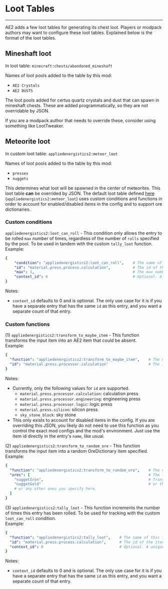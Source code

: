 # Loot Tables
***
AE2 adds a few loot tables for generating its chest loot. Players or modpack authors may want to configure these loot
tables. Explained below is the format of the loot tables.

## Mineshaft loot

In loot table: `minecraft:chests/abandoned_mineshaft`

Names of loot pools added to the table by this mod:
- `AE2 Crystals`
- `AE2 DUSTS`

The loot pools added for certus quartz crystals and dust that can spawn in mineshaft chests. These are added
programmatically, so they are not overridable by JSON.  

If you are a modpack author that needs to override these, consider using something like LootTweaker.

## Meteorite loot
In custom loot table: `appliedenergistics2:meteor_loot`

Names of loot pools added to the table by this mod:
- `presses`
- `nuggets`  

This determines what loot will be spawned in the center of meteorites. This loot table
**can** be overrided by JSON. The default loot table defined 
[here](/src/main/resources/assets/appliedenergistics2/loot_tables/meteor_loot.json) (`appliedenergistics2:meteor_loot`)
uses custom conditions and functions in order to account for enabled/disabled items in the config and to support ore
dictionaries.

### Custom conditions
`appliedenergistics2:loot_can_roll` - This condition only allows the entry to be rolled `max` number of times,
regardless of the number of `rolls` specified by the pool. To be used in tandem with the custom `tally_loot` function.   
Example:
```yaml
{
    "condition": "appliedenergistics2:loot_can_roll",    # The name of this condition
    "id": "material.press.process.calculation",          # The id of the item to check. This must match the id of a corresponding tally_loot function.
    "max": 1,                                            # The max number of times this entry can be rolled.
    "context_id": 0                                      # Optional. A unique integer if you want to tally the same id in a different entry.
}
```
Notes:
- `context_id` defaults to 0 and is optional. The only use case for it is if you have a separate entry that has the same
`id` as this entry, and you want a separate count of that entry.

### Custom functions
(1) `appliedenergistics2:transform_to_maybe_item` - This function transforms the input item into 
an AE2 item that could be absent.  
Example:
```yaml
{
  "function": "appliedenergistics2:transform_to_maybe_item",    # The name of this function
  "id": "material.press.processor.calculation"                  # The id of the item to transform into.
}
```
Notes:
- Currently, only the following values for `id` are supported.
  - `material.press.processor.calculation`: calculation press
  - `material.press.processor.engineering`: engineering press
  - `material.press.processor.logic`: logic press
  - `material.press.silicon`: silicon press
  - `sky_stone_block`: sky stone
- This only exists to account for disabled items in the config. If you are overriding this JSON, you likely do not need
to use this function as you control the exact mod configs and the mod's environment. Just use the item id directly in
the entry's `name`, like usual.

(2) `appliedenergistics2:transform_to_random_ore` - This function transforms the input item into
a random OreDictionary item specified.  
Example:
```yaml
{
  "function": "appliedenergistics2:transform_to_random_ore",    # The name of this function
  "ores": [                                                     # The list of ore dictionary values to choose from randomly.
    "nuggetIron",                                               # Transform into this oredict item...
    "nuggetGold"                                                # or this oredict item...
    # or any other ones you specify here.
  ]
}
```

(3) `appliedenergistics2:tally_loot` - This function increments the number of times this entry has been rolled. To
be used for tracking with the custom `loot_can_roll` condition.  
Example:
```yaml
{
  "function": "appliedenergistics2:tally_loot",    # The name of this function
  "id": "material.press.process.calculation",      # The id of the item to check. This must match the id of a corresponding loot_can_roll condition.               
  "context_id": 0                                  # Optional. A unique integer if you want to tally the same id in a different entry.
}
```
Notes:
- `context_id` defaults to 0 and is optional. The only use case for it is if you have a separate entry that has the same `id` as this entry, and you want a separate count of that entry.